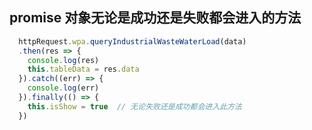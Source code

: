 ## promise 对象无论是成功还是失败都会进入的方法

```JavaScript
  httpRequest.wpa.queryIndustrialWasteWaterLoad(data)
  .then(res => {
    console.log(res)
    this.tableData = res.data
  }).catch((err) => {
    console.log(err)
  }).finally(() => {
    this.isShow = true  // 无论失败还是成功都会进入此方法
  })
```
